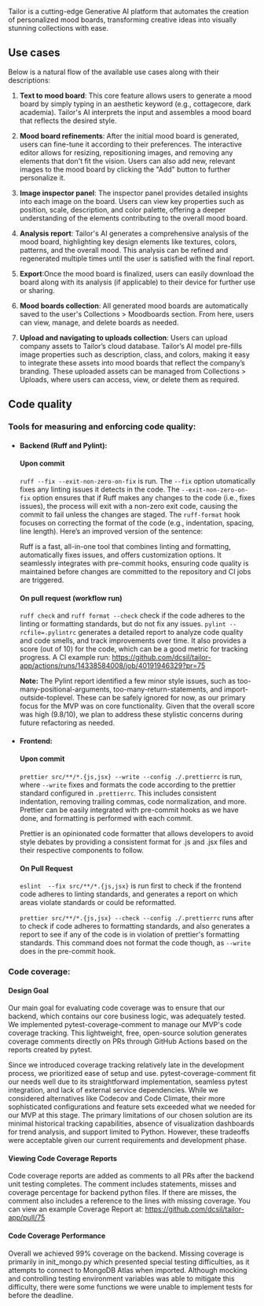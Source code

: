Tailor is a cutting-edge Generative AI platform that automates the creation of personalized mood boards, transforming creative ideas into visually stunning collections with ease.

## Use cases
Below is a natural flow of the available use cases along with their descriptions:

1) **Text to mood board**: This core feature allows users to generate a mood board by simply typing in an aesthetic keyword (e.g., cottagecore, dark academia). Tailor's AI interprets the input and assembles a mood board that reflects the desired style.

2) **Mood board refinements**: After the initial mood board is generated, users can fine-tune it according to their preferences. The interactive editor allows for resizing, repositioning images, and removing any elements that don't fit the vision. Users can also add new, relevant images to the mood board by clicking the "Add" button to further personalize it.

3) **Image inspector panel**: The inspector panel provides detailed insights into each image on the board. Users can view key properties such as position, scale, description, and color palette, offering a deeper understanding of the elements contributing to the overall mood board.

4) **Analysis report**: Tailor's AI generates a comprehensive analysis of the mood board, highlighting key design elements like textures, colors, patterns, and the overall mood. This analysis can be refined and regenerated multiple times until the user is satisfied with the final report.

5) **Export**:Once the mood board is finalized, users can easily download the board along with its analysis (if applicable) to their device for further use or sharing.

6) **Mood boards collection**:  All generated mood boards are automatically saved to the user's Collections > Moodboards section. From here, users can view, manage, and delete boards as needed.

7) **Upload and navigating to uploads collection**: Users can upload company assets to Tailor’s cloud database. Tailor’s AI model pre-fills image properties such as description, class, and colors, making it easy to integrate these assets into mood boards that reflect the company’s branding. These uploaded assets can be managed from Collections > Uploads, where users can access, view, or delete them as required.

## Code quality

### Tools for measuring and enforcing code quality:
- #### Backend (Ruff and Pylint):

    #### Upon commit
    `ruff --fix --exit-non-zero-on-fix` is run. The `--fix` option utomatically fixes any linting issues it detects in the code. The `--exit-non-zero-on-fix` option ensures that if Ruff makes any changes to the code (i.e., fixes issues), the process will exit with a non-zero exit code, causing the commit to fail unless the changes are staged.
    The `ruff-format` hook focuses on correcting the format of the code (e.g., indentation, spacing, line length). 
    Here’s an improved version of the sentence:

    Ruff is a fast, all-in-one tool that combines linting and formatting, automatically fixes issues, and offers customization options. It seamlessly integrates with pre-commit hooks, ensuring code quality is maintained before changes are committed to the repository and CI jobs are triggered.

    #### On pull request (workflow run)
    `ruff check` and `ruff format --check` check if the code adheres to the linting or formatting standards, but do not fix any issues.
    `pylint --rcfile=.pylintrc` generates a detailed report to analyze code quality and code smells, and track improvements over time.
    It also provides a score (out of 10) for the code, which can be a good metric for tracking progress.
    A CI example run: https://github.com/dcsil/tailor-app/actions/runs/14338584008/job/40191946329?pr=75
  
   **Note:** The Pylint report identified a few minor style issues, such as too-many-positional-arguments, too-many-return-statements, and import-outside-toplevel. These can be safely ignored for now, as our primary focus for the MVP was on core functionality. Given that the overall score was high (9.8/10), we plan to address these stylistic concerns during future refactoring as needed.



- #### Frontend:
    #### Upon commit
    `prettier src/**/*.{js,jsx} --write --config ./.prettierrc` is run, where `--write` fixes and formats the code according to the prettier standard configured in `.prettierrc`. This includes consistent indentation, removing trailing commas, code normalization, and more. Prettier can be easily integrated with pre-commit hooks as we have done, and formatting is performed with each commit.

    Prettier is an opinionated code formatter that allows developers to avoid style debates by providing a consistent format for .js and .jsx files and their respective components to follow. 

    #### On Pull Request
    `eslint  --fix src/**/*.{js,jsx}` is run first to check if the frontend code adheres to linting standards, and generates a report on which areas violate standards or could be reformatted. 

    `prettier src/**/*.{js,jsx} --check --config ./.prettierrc` runs after to check if code adheres to formatting standards, and also generates a report to see if any of the code is in violation of prettier's formatting standards. This command does not format the code though, as `--write` does in the pre-commit hook.

### Code coverage:

#### Design Goal
Our main goal for evaluating code coverage was to ensure that our backend, which contains our core business logic, was adequately tested. We implemented pytest-coverage-comment to manage our MVP's code coverage tracking. This lightweight, free, open-source solution generates coverage comments directly on PRs through GitHub Actions based on the reports created by pytest.

Since we introduced coverage tracking relatively late in the development process, we prioritized ease of setup and use. pytest-coverage-comment fit our needs well due to its straightforward implementation, seamless pytest integration, and lack of external service dependencies. While we considered alternatives like Codecov and Code Climate, their more sophisticated configurations and feature sets exceeded what we needed for our MVP at this stage. The primary limitations of our chosen solution are its minimal historical tracking capabilities, absence of visualization dashboards for trend analysis, and support limited to Python. However, these tradeoffs were acceptable given our current requirements and development phase.

#### Viewing Code Coverage Reports
Code coverage reports are added as comments to all PRs after the backend unit testing completes. The comment includes statements, misses and coverage percentage for backend python files. If there are misses, the comment also includes a reference to the lines with missing coverage. You can view an example Coverage Report at: https://github.com/dcsil/tailor-app/pull/75

#### Code Coverage Performance
Overall we achieved 99% coverage on the backend. Missing coverage is primarily in init_mongo.py which presented special testing difficulties, as it attempts to connect to MongoDB Atlas when imported. Although mocking and controlling testing environment variables was able to mitigate this difficulty, there were some functions we were unable to implement tests for before the deadline. 
